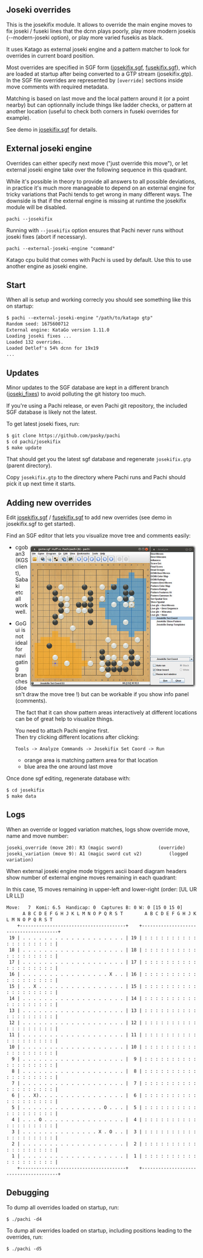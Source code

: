 ## Joseki overrides

This is the josekifix module. It allows to override the main engine moves
to fix joseki / fuseki lines that the dcnn plays poorly, play more modern
josekis (--modern-joseki option), or play more varied fusekis as black.

It uses Katago as external joseki engine and a pattern matcher to look for
overrides in current board position.

Most overrides are specified in SGF form
([josekifix.sgf](josekifix.sgf?raw=true), [fusekifix.sgf](fusekifix.sgf?raw=true)),
which are loaded at startup after being converted to a GTP stream (josekifix.gtp).
In the SGF file overrides are represented by `[override]` sections inside move
comments with required metadata.

Matching is based on last move and the local pattern around it (or a point
nearby) but can optionnally include things like ladder checks, or pattern
at another location (useful to check both corners in fuseki overrides for
example).

See demo in [josekifix.sgf](josekifix.sgf?raw=true) for details.

## External joseki engine

Overrides can either specify next move ("just override this move"), or let
external joseki engine take over the following sequence in this quadrant.

While it's possible in theory to provide all answers to all possible deviations,
in practice it's much more manageable to depend on an external engine for tricky
variations that Pachi tends to get wrong in many different ways. The downside is
that if the external engine is missing at runtime the josekifix module will be
disabled.

	pachi --josekifix

Running with `--josekifix` option ensures that Pachi never runs without joseki fixes
(abort if necessary).

	pachi --external-joseki-engine "command"

Katago cpu build that comes with Pachi is used by default.
Use this to use another engine as joseki engine.


## Start

When all is setup and working correcly you should see something like this on
startup:

    $ pachi --external-joseki-engine "/path/to/katago gtp"
    Random seed: 1675600712
    External engine: KataGo version 1.11.0
    Loading joseki fixes ...
    Loaded 132 overrides.
    Loaded Detlef's 54% dcnn for 19x19
    ...


## Updates

Minor updates to the SGF database are kept in a different branch
([joseki_fixes](https://github.com/pasky/pachi/tree/joseki_fixes))
to avoid polluting the git history too much.

If you're using a Pachi release, or even Pachi git repository, the included SGF
database is likely not the latest.

To get latest joseki fixes, run:

    $ git clone https://github.com/pasky/pachi
    $ cd pachi/josekifix
    $ make update
   
That should get you the latest sgf database and regenerate `josekifix.gtp`
(parent directory).

Copy `josekifix.gtp` to the directory where Pachi runs and Pachi should pick
it up next time it starts.


## Adding new overrides

Edit [josekifix.sgf](josekifix.sgf?raw=true) / [fusekifix.sgf](fusekifix.sgf?raw=true)
to add new overrides (see demo in josekifix.sgf to get started).

Find an SGF editor that lets you visualize move tree and comments easily:

<a href="../media/screenshot_josekifix_patterns.jpg?raw=true">
<img align="right" src="../media/screenshot_josekifix_patterns_small.jpg">
</a>

- cgoban3 (KGS client), Sabaki etc all work well.
- GoGui is not ideal for navigating branches (doesn't draw the move tree !)
  but can be workable if you show info panel (comments).

  The fact that it can show pattern areas interactively at different locations
  can be of great help to visualize things.

  You need to attach Pachi engine first.  
  Then try clicking different locations after clicking:

      Tools -> Analyze Commands -> Josekifix Set Coord -> Run

  - orange area is matching pattern area for that location
  - blue area the one around last move


Once done sgf editing, regenerate database with:

    $ cd josekifix
    $ make data


## Logs

When an override or logged variation matches, logs show override move, name and move number:

    joseki_override (move 20): R3 (magic sword)				(override)
    joseki_variation (move 9): A1 (magic sword cut v2)			(logged variation)


When external joseki engine mode triggers ascii board diagram headers show 
number of external engine moves remaining in each quadrant:

In this case, 15 moves remaining in upper-left and lower-right   (order: [UL UR LR LL])
    
    Move:   7  Komi: 6.5  Handicap: 0  Captures B: 0 W: 0 [15 0 15 0]
          A B C D E F G H J K L M N O P Q R S T        A B C D E F G H J K L M N O P Q R S T
        +---------------------------------------+    +---------------------------------------+
     19 | . . . . . . . . . . . . . . . . . . . | 19 | : : : : : : : : : : : : : : : : : : : |
     18 | . . . . . . . . . . . . . . . . . . . | 18 | : : : : : : : : : : : : : : : : : : : |
     17 | . . . . . . . . . . . . . . . . . . . | 17 | : : : : : : : : : : : : : : : : : : : |
     16 | . . . . . . . . . . . . . . . . X . . | 16 | : : : : : : : : : : : : : : : : : : : |
     15 | . . X . . . . . . . . . . . . . . . . | 15 | : : : : : : : : : : : : : : : : : : : |
     14 | . . . . . . . . . . . . . . . . . . . | 14 | : : : : : : : : : : : : : : : : : : : |
     13 | . . . . . . . . . . . . . . . . . . . | 13 | : : : : : : : : : : : : : : : : : : : |
     12 | . . . . . . . . . . . . . . . . . . . | 12 | : : : : : : : : : : : : : : : : : : : |
     11 | . . . . . . . . . . . . . . . . . . . | 11 | : : : : : : : : : : : : : : : : : : : |
     10 | . . . . . . . . . . . . . . . . . . . | 10 | : : : : : : : : : : : : : : : : : : : |
      9 | . . . . . . . . . . . . . . . . . . . |  9 | : : : : : : : : : : : : : : : : : : : |
      8 | . . . . . . . . . . . . . . . . . . . |  8 | : : : : : : : : : : : : : : : : : : : |
      7 | . . . . . . . . . . . . . . . . . . . |  7 | : : : : : : : : : : : : : : : : : : : |
      6 | . . X). . . . . . . . . . . . . . . . |  6 | : : : : : : : : : : : : : : : : : : : |
      5 | . . . . . . . . . . . . . . . O . . . |  5 | : : : : : : : : : : : : : : : : : : : |
      4 | . . . O . . . . . . . . . . . . . . . |  4 | : : : : : : : : : : : : : : : : : : : |
      3 | . . . . . . . . . . . . . . X . O . . |  3 | : : : : : : : : : : : : : : : : : : : |
      2 | . . . . . . . . . . . . . . . . . . . |  2 | : : : : : : : : : : : : : : : : : : : |
      1 | . . . . . . . . . . . . . . . . . . . |  1 | : : : : : : : : : : : : : : : : : : : |
        +---------------------------------------+    +---------------------------------------+


## Debugging

To dump all overrides loaded on startup, run:

    $ ./pachi -d4
    
To dump all overrides loaded on startup, including positions leading to the
overrides, run:

    $ ./pachi -d5

